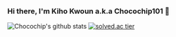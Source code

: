 ### Hi there, I'm Kiho Kwoun a.k.a Chocochip101 👋


![Chocochip's github stats](https://github-readme-stats.vercel.app/api?username=Chocochip101&show_icons=true) [![solved.ac tier](http://mazassumnida.wtf/api/generate_badge?boj=kiho1998)](https://solved.ac/kiho1998)
<!--
**Chocochip101/Chocochip101** is a ✨ _special_ ✨ repository because its `README.md` (this file) appears on your GitHub profile.

Here are some ideas to get you started:

- 🔭 I’m currently working on ...
- 🌱 I’m currently learning ...
- 👯 I’m looking to collaborate on ...
- 🤔 I’m looking for help with ...
- 💬 Ask me about ...
- 📫 How to reach me: ...
- 😄 Pronouns: ...
- ⚡ Fun fact: ...
-->
